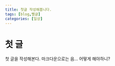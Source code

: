 ```yaml
---
title: 첫글 작성해봅니다.
tags: [blog,뻘글]
categories: [일상]
---
```

# 첫 글
첫 글을 작성해본다.
마크다운으로는 음... 어떻게 해야하니?
